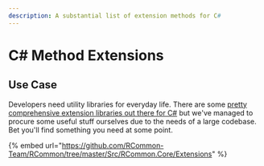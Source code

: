 ```yaml
---
description: A substantial list of extension methods for C#
---
```


# C# Method Extensions

## Use Case

Developers need utility libraries for everyday life. There are some [pretty comprehensive extension libraries out there for C#](https://github.com/zzzprojects/Z.ExtensionMethods) but we've managed to procure some useful stuff ourselves due to the needs of a large codebase. Bet you'll find something you need at some point.&#x20;

{% embed url="https://github.com/RCommon-Team/RCommon/tree/master/Src/RCommon.Core/Extensions" %}
